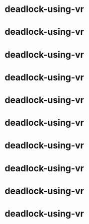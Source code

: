 # deadlock-using-vr
# deadlock-using-vr
# deadlock-using-vr
# deadlock-using-vr
# deadlock-using-vr
# deadlock-using-vr
# deadlock-using-vr
# deadlock-using-vr
# deadlock-using-vr
# deadlock-using-vr
